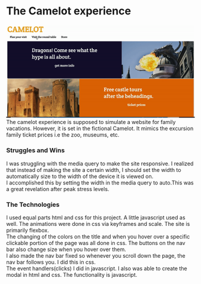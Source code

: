 # The Camelot experience
![](img/website.gif)<br>
The camelot experience is supposed to simulate a website for family vacations. However, it is set in the fictional Camelot.
It mimics the excursion family ticket prices i.e the zoo, museums, etc.
### Struggles and Wins
I was struggling with the media query to make the site responsive. I realized that instead of making the site a certain width, I should set the width to automatically size to the width of the device it is viewed on.<br> I accomplished this by setting the width in the media query to auto.This was a great revelation after peak stress levels. 
### The Technologies
I used equal parts html and css for this project. A little javascript used as well. The animations were done in css via keyframes and scale. The site is primarily flexbox.<br>
The changing of the colors on the title and when you hover over a specific clickable portion of the page was all done in css. The buttons on the nav bar also change size when you hover over them.<br>
I also made the nav bar fixed so whenever you scroll down the page, the nav bar follows you. I did this in css.<br>
The event handlers(clicks) I did in javascript. I also was able to create the modal in html and css. The functionality is javascript.
